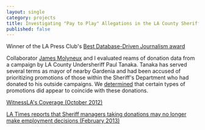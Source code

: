 ```yaml
---
layout: single 
category: projects
title: Investigating "Pay to Play" Allegations in the LA County Sheriff's Office
published: false
---
```


Winner of the LA Press Club's [Best Database-Driven Journalism award](http://lapressclub.org/resources/documents/winners_socal_2013.pdf)

Collaborator [James Molyneux](http://www.stat.ucla.edu/~james.molyneux/) and I evaluated reams of donation data from a campaign by LA County Undersheriff Paul Tanaka. Tanaka has served several terms as mayor of nearby Gardenia and had been accused of prioritizing promotions of those within the Sheriff's Department who had donated to his outside campaigns. We [determined](/projects/files/LASD.pdf) that certain types of promotions did appear to coincide with these donations.

[WitnessLA's Coverage (October 2012)](http://witnessla.com/lasd/2012/admin/pay-to-play-does-the-los-angeles-sheriffs-department-have-an-unofficial-quid-pro-quo-promotion-system-by-matthew-fleischer/)

[LA Times reports that Sheriff managers taking donations may no longer make employment decisions (February 2013)](http://articles.latimes.com/2013/feb/01/local/la-me-baca-donations-20130201)
